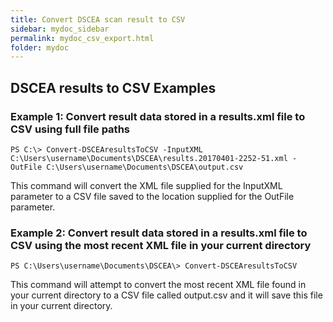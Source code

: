 ```yaml
---
title: Convert DSCEA scan result to CSV
sidebar: mydoc_sidebar
permalink: mydoc_csv_export.html
folder: mydoc
---
```


## DSCEA results to CSV Examples

### **Example 1: Convert result data stored in a results.xml file to CSV using full file paths**
<pre><code>PS C:\> Convert-DSCEAresultsToCSV -InputXML C:\Users\username\Documents\DSCEA\results.20170401-2252-51.xml -OutFile C:\Users\username\Documents\DSCEA\output.csv</code></pre>

This command will convert the XML file supplied for the InputXML parameter to a CSV file saved to the location supplied for the OutFile parameter.

### **Example 2: Convert result data stored in a results.xml file to CSV using the most recent XML file in your current directory**
<pre><code>PS C:\Users\username\Documents\DSCEA\> Convert-DSCEAresultsToCSV</code></pre>

This command will attempt to convert the most recent XML file found in your current directory to a CSV file called output.csv and it will save this file in your current directory.
